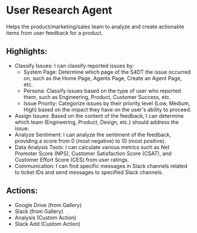 # User Research Agent

Helps the product/marketing/sales team to analyze and create actionable items from user feedback for a product.

## Highlights:
- Classify Issues: I can classify reported issues by:
  - System Page: Determine which page of the S4DT the issue occurred on, such as the Home Page, Agents Page, Create an Agent Page, etc.
  - Persona: Classify issues based on the type of user who reported them, such as Engineering, Product, Customer Success, etc.
  - Issue Priority: Categorize issues by their priority level (Low, Medium, High) based on the impact they have on the user's ability to proceed.
- Assign Issues: Based on the content of the feedback, I can determine which team (Engineering, Product, Design, etc.) should address the issue.
- Analyze Sentiment: I can analyze the sentiment of the feedback, providing a score from 0 (most negative) to 10 (most positive).
- Data Analysis Tools: I can calculate various metrics such as Net Promoter Score (NPS), Customer Satisfaction Score (CSAT), and Customer Effort Score (CES) from user ratings.
- Communication: I can find specific messages in Slack channels related to ticket IDs and send messages to specified Slack channels.

## Actions:
- Google Drive (from Gallery)
- Slack (from Gallery)
- Analysis (Custom Action)
- Slack Add (Custom Action)
